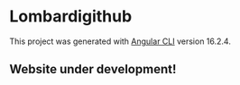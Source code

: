 # Lombardigithub

This project was generated with [Angular CLI](https://github.com/angular/angular-cli) version 16.2.4.

## Website under development!